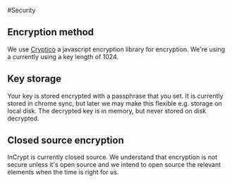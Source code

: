 #Security

## Encryption method
We use [Cryptico](https://github.com/wwwtyro/cryptico) a javascript encryption library for encryption. We're using a currently using a key length of 1024.

## Key storage
Your key is stored encrypted with a passphrase that you set. It is currently stored in chrome sync, but later we may make this flexible e.g. storage on local disk. The decrypted key is in memory, but never stored on disk decrypted.

## Closed source encryption

InCrypt is currently closed source. We understand that encryption is not secure unless it's open source and we intend to open source the relevant elements when the time is right for us.




